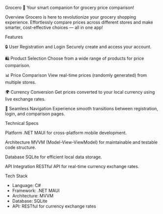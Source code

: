 Grocero 🛒
Your smart companion for grocery price comparison!

Overview
Grocero is here to revolutionize your grocery shopping experience. Effortlessly compare prices across different stores and make smarter, cost-effective choices — all in one app!

Features

🔒 User Registration and Login 
Securely create and access your account.

🛍️ Product Selection
Choose from a wide range of products for price comparison.

📊 Price Comparison
View real-time prices (randomly generated) from multiple stores.

🌍 Currency Conversion
Get prices converted to your local currency using live exchange rates.

🚀 Seamless Navigation
Experience smooth transitions between registration, login, and comparison pages.

Technical Specs

Platform	.NET MAUI for cross-platform mobile development.

Architecture	MVVM (Model-View-ViewModel) for maintainable and testable code structure.

Database	SQLite for efficient local data storage.

API Integration	RESTful API for real-time currency exchange rates.


Tech Stack

- Language: C#
- Framework: .NET MAUI
- Architecture: MVVM
- Database: SQLite
- API: RESTful for currency exchange rates

